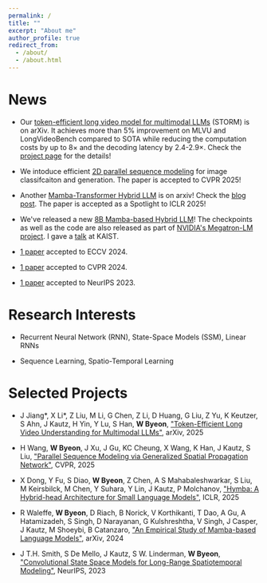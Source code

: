 ```yaml
---
permalink: /
title: ""
excerpt: "About me"
author_profile: true
redirect_from: 
  - /about/
  - /about.html
---
```


News
======

* Our [token-efficient long video model for multimodal LLMs](https://wonmin-byeon.github.io/publication/2025-storm) (STORM) is on arXiv. It achieves more than 5\% improvement on MLVU and LongVideoBench compared to SOTA while reducing the computation costs by up to 8× and the decoding latency by 2.4-2.9×. Check the [project page](https://research.nvidia.com/labs/lpr/storm/) for the details!

* We intoduce efficient [2D parallel sequence modeling](https://wonmin-byeon.github.io/publication/2025-gspn) for image classifcaiton and generation. The paper is accepted to CVPR 2025!

* Another [Mamba-Transformer Hybrid LLM](https://wonmin-byeon.github.io/publication/2025-hymba) is on arxiv! Check the [blog post](https://developer.nvidia.com/blog/hymba-hybrid-head-architecture-boosts-small-language-model-performance/). The paper is accepted as a Spotlight to ICLR 2025!

* We've released a new [8B Mamba-based Hybrid LLM](https://wonmin-byeon.github.io/publication/2024-hybrid)! The checkpoints as well as the code are also released as part of [NVIDIA's Megatron-LM project](https://github.com/NVIDIA/megatron-LM/tree/ssm/examples/mamba). I gave a [talk](https://www.youtube.com/watch?v=wgcsfLP4Cbw&t=1s) at KAIST.

* [1 paper](https://wonmin-byeon.github.io/publication/2024-mtvg) accepted to ECCV 2024.

* [1 paper](https://wonmin-byeon.github.io/publication/2024-regiongpt) accepted to CVPR 2024.

* [1 paper](https://wonmin-byeon.github.io/publication/2023-convssm) accepted to NeurIPS 2023.

<!-- * [1 paper](https://wonmin-byeon.github.io/publication/2023-PowerofSound) accepted to ICCV 2023. [2 papers](https://wonmin-byeon.github.io/publications/) accepted to CVPR 2023. -->

<!-- * Our paper ["Physics Informed RNN-DCT Networks for Time-Dependent Partial Differential Equations"](https://wonmin-byeon.github.io/publication/2022-rnndct) is now in [NVIDIA Modulus](https://developer.nvidia.com/modulus)! Check out [technical blog](https://developer.nvidia.com/blog/develop-physics-informed-machine-learning-models-with-graph-neural-networks/) and [Modulus repo](https://github.com/NVIDIA/modulus/tree/main/modulus/models/rnn). -->

Research Interests
======
* Recurrent Neural Network (RNN), State-Space Models (SSM), Linear RNNs

* Sequence Learning, Spatio-Temporal Learning

Selected Projects
======
* J Jiang*, X Li*, Z Liu, M Li, G Chen, Z Li, D Huang, G Liu, Z Yu, K Keutzer, S Ahn, J Kautz, H Yin, Y Lu, S Han, <b>W Byeon</b>, ["Token-Efficient Long Video Understanding for Multimodal LLMs"](https://wonmin-byeon.github.io/publication/2025-storm), arXiv, 2025

* H Wang, <b>W Byeon</b>, J Xu, J Gu, KC Cheung, X Wang, K Han, J Kautz, S Liu, ["Parallel Sequence Modeling via Generalized Spatial Propagation Network"](https://wonmin-byeon.github.io/publication/2025-gspn), CVPR, 2025

* X Dong, Y Fu, S Diao, <b>W Byeon</b>, Z Chen, A S Mahabaleshwarkar, S Liu, M Keirsbilck, M Chen, Y Suhara, Y Lin, J Kautz, P Molchanov, ["Hymba: A Hybrid-head Architecture for Small Language Models"](https://wonmin-byeon.github.io/publication/2025-hymba), ICLR, 2025

* R Waleffe, <b>W Byeon</b>, D Riach, B Norick, V Korthikanti, T Dao, A Gu, A Hatamizadeh, S Singh, D Narayanan, G Kulshreshtha, V Singh, J Casper, J Kautz, M Shoeybi, B Catanzaro, ["An Empirical Study of Mamba-based Language Models"](https://wonmin-byeon.github.io/publication/2024-hybrid), arXiv, 2024

* J T.H. Smith, S De Mello, J Kautz, S W. Linderman, <b>W Byeon</b>, ["Convolutional State Space Models for Long-Range Spatiotemporal Modeling"](https://wonmin-byeon.github.io/publication/2023-convssm), NeurIPS, 2023

<!-- * J Su, <b>W Byeon</b>, F Huang, ["Scaling-up Diverse Orthogonal Convolutional Networks with a Paraunitary Framework"](https://wonmin-byeon.github.io/publication/2022-orthoNN), ICML, 2022 -->

<!-- * B Wu*, O Hennigh, J Kautz, S Choudhry, <b>W Byeon*</b>, ["Physics Informed RNN-DCT Networks for Time-Dependent Partial Differential Equations"](https://wonmin-byeon.github.io/publication/2022-rnndct), ICCS 2022 <b> (*) equal contributions </b>
    - Presented at NeurIPS'21 Workshop on ML and the Physical Science
    - Released as part of [NVIDIA Mudulus](https://developer.nvidia.com/modulus)  -->

<!-- * J Su*, <b>W Byeon*</b>, F Huang, J Kautz, A Anandkumar, ["Convolutional Tensor-Train LSTM for Spatio-temporal Learning"](https://wonmin-byeon.github.io/publication/2020-convttlstm), NeurIPS 2020 <b> (*) equal contributions </b> 
    - Presented at ECCV'20 Tutorial on Accelerating Computer Vision with Mixed Precision. 
 -->    
<!-- * <b>W Byeon</b>, Q Wang, R K Srivastava, P Koumoutsakos, ["ContextVP: Fully Context-Aware Video Prediction"](https://wonmin-byeon.github.io/publication/2018-contextvp), ECCV 2018 (oral) -->

<!-- * PR Vlachas, <b>W Byeon</b>, ZY Wan, TP Sapsis, P Koumoutsakos, ["Data-Driven Forecasting of High-Dimensional Chaotic Systems with Long Short-Term Memory Networks"](https://wonmin-byeon.github.io/publication/2018-05-01-chaotic-lstm), Proceedings of the Royal Society A: Mathematical, Physical & Engineering Sciences. 2018 -->
